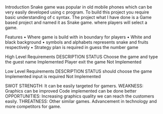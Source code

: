 
Introduction
Snake game was popular in old mobile phones which can be very easily developed using c program. To build this project you require basic understanding of c syntax. 
The project what I have done is a Game based project and named it as Snake game. where players will select a game.

Features
•	Where game is build with in boundary for players
•	White and black background 
•	symbols and alphabets represents snake and fruits respectively
•	Strategy plan is required in guess the number game

High Level Requirements
              DESCRIPTION	                STATUS
Choose the game and type the guest name	Implemented
Player exit the game	Not Implemented

Low Level Requirements
             DESCRIPTION	            STATUS
should choose the game	Implemented
input is required	Not Implemented




SWOT
STRENGTH:
                 It can be easily targeted for gamers.
WEAKNESS:
                 Graphics can be improved 
                  Code implemented can be done better 
OPPORTUNITIES:
                   Increasing graphics quality we can reach the customers easily.
THREATNESS:
                      Other similar games.
                      Advancement in technology and more competitors for game.
